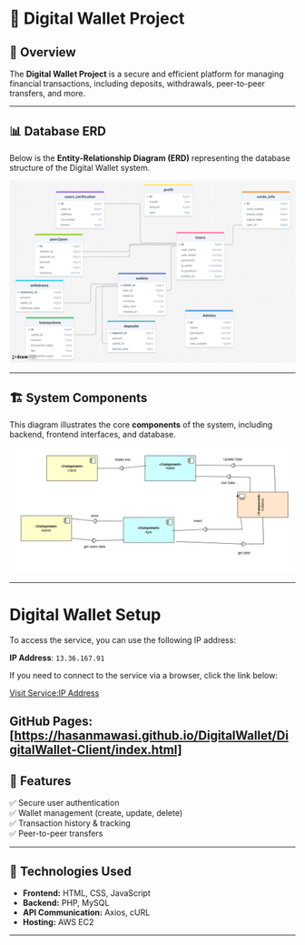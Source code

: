# 📱 Digital Wallet Project

## 📌 Overview
The **Digital Wallet Project** is a secure and efficient platform for managing financial transactions, including deposits, withdrawals, peer-to-peer transfers, and more. 

---

## 📊 Database ERD
Below is the **Entity-Relationship Diagram (ERD)** representing the database structure of the Digital Wallet system.

![Database ERD](https://github.com/Hasanmawasi/DigitalWallet/blob/024d3cb6642e2066b943dbc51c39cd491d9ff129/DigitalWallet-Client/image/coponents/ER-DigitalWallet.png)

---

## 🏗️ System Components
This diagram illustrates the core **components** of the system, including backend, frontend interfaces, and database.

![System Components](https://github.com/Hasanmawasi/DigitalWallet/blob/9bc392a0f41a02a309126854faee6f934d4f2353/DigitalWallet-Client/image/coponents/components.png)

---
# Digital Wallet Setup

To access the service, you can use the following IP address:

**IP Address**: `13.36.167.91`

If you need to connect to the service via a browser, click the link below:

[Visit Service:IP Address](http://13.36.167.91)

**GitHub Pages**:[https://hasanmawasi.github.io/DigitalWallet/DigitalWallet-Client/index.html]
---

## 🚀 Features
✅ Secure user authentication  
✅ Wallet management (create, update, delete)  
✅ Transaction history & tracking  
✅ Peer-to-peer transfers  

---

## 🔧 Technologies Used
- **Frontend:** HTML, CSS, JavaScript  
- **Backend:** PHP, MySQL  
- **API Communication:** Axios, cURL  
- **Hosting:** AWS EC2  

---


